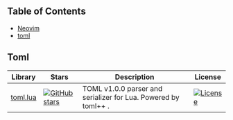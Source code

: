 


## Table of Contents

- [Neovim](#neovim)
- [toml](#toml)

## Toml
| Library  | Stars |  Description | License |
|--- | ---| ---|--- |
| [toml.lua](https://github.com/LebJe/toml.lua)  | [![GitHub stars](https://img.shields.io/github/stars/LebJe/toml.lua?style=social)](https://github.com/LebJe/toml.lua/stargazers/) | TOML v1.0.0 parser and serializer for Lua. Powered by toml++ .  | [![License](https://img.shields.io/badge/License-MIT-blue.svg)](https://opensource.org/licenses/MIT) |